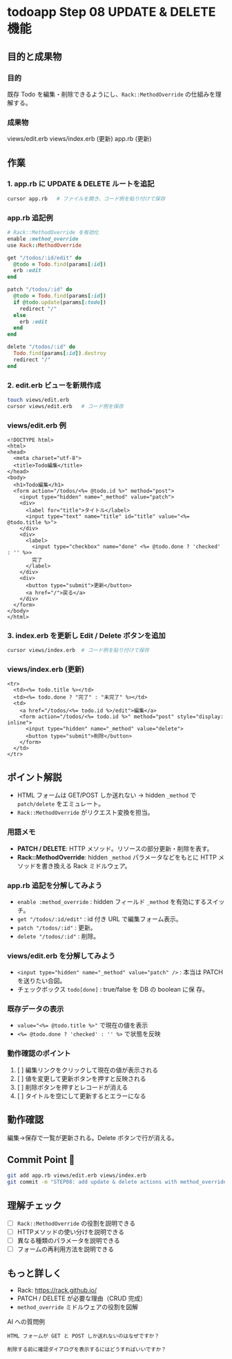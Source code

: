# todoapp Step 08 UPDATE & DELETE 機能

## 目的と成果物

### 目的
既存 Todo を編集・削除できるようにし、`Rack::MethodOverride` の仕組みを理解する。

### 成果物
views/edit.erb
views/index.erb (更新)
app.rb (更新)

## 作業

### 1. app.rb に UPDATE & DELETE ルートを追記
```bash
cursor app.rb   # ファイルを開き、コード例を貼り付けて保存
```

### app.rb 追記例
```ruby
# Rack::MethodOverride を有効化
enable :method_override
use Rack::MethodOverride

get "/todos/:id/edit" do
  @todo = Todo.find(params[:id])
  erb :edit
end

patch "/todos/:id" do
  @todo = Todo.find(params[:id])
  if @todo.update(params[:todo])
    redirect "/"
  else
    erb :edit
  end
end

delete "/todos/:id" do
  Todo.find(params[:id]).destroy
  redirect "/"
end
```

### 2. edit.erb ビューを新規作成
```bash
touch views/edit.erb
cursor views/edit.erb   # コード例を保存
```

### views/edit.erb 例
```erb
<!DOCTYPE html>
<html>
<head>
  <meta charset="utf-8">
  <title>Todo編集</title>
</head>
<body>
  <h1>Todo編集</h1>
  <form action="/todos/<%= @todo.id %>" method="post">
    <input type="hidden" name="_method" value="patch">
    <div>
      <label for="title">タイトル</label>
      <input type="text" name="title" id="title" value="<%= @todo.title %>">
    </div>
    <div>
      <label>
        <input type="checkbox" name="done" <%= @todo.done ? 'checked' : '' %>>
        完了
      </label>
    </div>
    <div>
      <button type="submit">更新</button>
      <a href="/">戻る</a>
    </div>
  </form>
</body>
</html>
```

### 3. index.erb を更新し Edit / Delete ボタンを追加
```bash
cursor views/index.erb  # コード例を貼り付けて保存
```

### views/index.erb (更新)
```erb
<tr>
  <td><%= todo.title %></td>
  <td><%= todo.done ? "完了" : "未完了" %></td>
  <td>
    <a href="/todos/<%= todo.id %>/edit">編集</a>
    <form action="/todos/<%= todo.id %>" method="post" style="display: inline">
      <input type="hidden" name="_method" value="delete">
      <button type="submit">削除</button>
    </form>
  </td>
</tr>
```

## ポイント解説
- HTML フォームは GET/POST しか送れない → hidden `_method` で `patch/delete` をエミュレート。
- `Rack::MethodOverride` がリクエスト変換を担当。

### 用語メモ
- **PATCH / DELETE**: HTTP メソッド。リソースの部分更新・削除を表す。
- **Rack::MethodOverride**: hidden `_method` パラメータなどをもとに HTTP メソッドを書き換える Rack ミドルウェア。

### app.rb 追記を分解してみよう
- `enable :method_override` : hidden フィールド `_method` を有効にするスイッチ。
- `get "/todos/:id/edit"` : id 付き URL で編集フォーム表示。
- `patch "/todos/:id"` : 更新。
- `delete "/todos/:id"` : 削除。

### views/edit.erb を分解してみよう
- `<input type="hidden" name="_method" value="patch" />` : 本当は 
PATCH を送りたい合図。
- チェックボックス `todo[done]` : true/false を DB の boolean に保
存。 

### 既存データの表示
- `value="<%= @todo.title %>"` で現在の値を表示
- `<%= @todo.done ? 'checked' : '' %>` で状態を反映

### 動作確認のポイント
1. [ ] 編集リンクをクリックして現在の値が表示される
2. [ ] 値を変更して更新ボタンを押すと反映される
3. [ ] 削除ボタンを押すとレコードが消える
4. [ ] タイトルを空にして更新するとエラーになる


## 動作確認
編集→保存で一覧が更新される。Delete ボタンで行が消える。

## Commit Point 🚩
```bash
git add app.rb views/edit.erb views/index.erb
git commit -m "STEP08: add update & delete actions with method_override"
```

## 理解チェック
- [ ] `Rack::MethodOverride` の役割を説明できる
- [ ] HTTPメソッドの使い分けを説明できる
- [ ] 異なる種類のパラメータを説明できる
- [ ] フォームの再利用方法を説明できる

## もっと詳しく

- Rack: https://rack.github.io/
- PATCH / DELETE が必要な理由（CRUD 完成）
- `method_override` ミドルウェアの役割を図解

AI への質問例
```
HTML フォームが GET と POST しか送れないのはなぜですか？

削除する前に確認ダイアログを表示するにはどうすればいいですか？
```